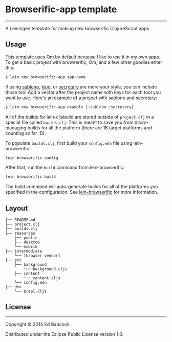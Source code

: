 # Browserific-app template
--------------------------
A Leiningen template for making new browserific ClojureScript apps.

## Usage

This template uses [Om](https://github.com/swannodette/om) by default
because I like to use it in my own apps. To get a basic project with
browserific, Om, and a few other goodies enter this:

```sh
$ lein new browserific-app app-name
```

If using [sablono](https://github.com/r0man/sablono),
[kioo](https://github.com/ckirkendall/kioo), or
[secretary](https://github.com/gf3/secretary) are more your style, you
can include those too! Add a vector after the project name with keys
for each tool you want to use. Here's an example of a project with
sablono and secretary:

```sh
$ lein new browserific-app example [:sablono :secretary]
```

All of the builds for lein-cljsbuild are stored outside of `project.clj`
in a special file called `builds.clj`. This is meant to save you from
micro-managing builds for all the platform (there are 16 target
platforms and counting so far :D). 

To populate `builds.clj`, first build your `config.edn` file using
lein-browserific:

```sh
lein browserific config
```

After that, run the `build` command from lein-browserific:

```sh
lein browserific build
```

The build command will auto-generate builds for all of the platforms you
specified in the configuration. See
[lein-browserific](https://github.com/greenyouse/browserific/lein-browserific)
for more information. 


## Layout

```
├── README.md
├── project.clj
├── builds.clj
├── resources
    ├── public
    ├── desktop
    └── mobile
├── intermediate
    └── [browser vendor]
├── src
    ├── background
        └── background.cljs
    ├── content
        └── content.cljs
    └── config.edn
├── dev
    └── brepl.cljs
```

## License
----------

Copyright © 2014 Ed Babcock

Distributed under the Eclipse Public License version 1.0.
